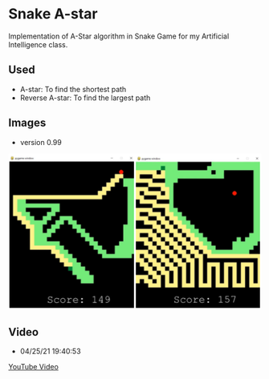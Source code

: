 # Snake A-star
Implementation of A-Star algorithm in Snake Game for my Artificial Intelligence class.

## Used
- A-star: To find the shortest path
- Reverse A-star: To find the largest path

## Images
- version 0.99

![game](img/001.png)

## Video
- 04/25/21 19:40:53

[YouTube Video](https://youtu.be/vzBVL4yZU_0)
